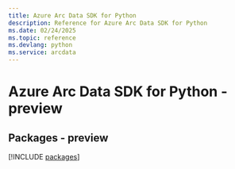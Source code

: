 ```yaml
---
title: Azure Arc Data SDK for Python
description: Reference for Azure Arc Data SDK for Python
ms.date: 02/24/2025
ms.topic: reference
ms.devlang: python
ms.service: arcdata
---
```

# Azure Arc Data SDK for Python - preview
## Packages - preview
[!INCLUDE [packages](arc-data-index.md)]